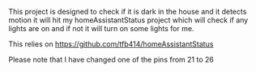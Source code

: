 This project is designed to check if it is dark in the house and it detects motion it will hit my homeAssistantStatus project which will check if any lights are on and if not it will turn on some lights for me.

This relies on https://github.com/tfb414/homeAssistantStatus

Please note that I have changed one of the pins from 21 to 26
